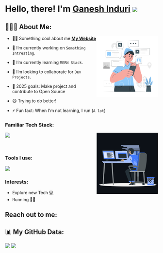 # Hello, there! I'm <a href="https://ganesh-portfolio-rho.vercel.app/" target="_blank">Ganesh Induri</a> <img src="https://media.giphy.com/media/hvRJCLFzcasrR4ia7z/giphy.gif" width="25px">

## 👨🏻‍💻 About Me:
<img width="40%" align="right" alt="Github" src="./images/self.svg" />

- 🙋‍♂️ Something cool about me **[My Website](https://soumyajit.vercel.app/)**

- 🔭 I’m currently working on `Something Intresting`.

- 🌱 I’m currently learning `MERN Stack`.

- 👯 I’m looking to collaborate for `Dev Projects`.

- 🥅 2025 goals: Make project and contribute to Open Source

- 😄 Trying to do better!

- ⚡ Fun fact: When I'm not learning, I run (`A lot`)

### Familiar Tech Stack:

<img width="40%" align="right" alt="Coding Boy" src="https://github.com/GaneshInduri9/GaneshInduri9/blob/master/images/coding.gif?raw=true" />

[![](https://skillicons.dev/icons?i=js,react,nodejs,expressjs,java,html,css,c,aws,python,bootstrap,tailwind)]()

<br/>

### Tools I use:

[![](https://skillicons.dev/icons?i=git,linux,vscode)]()

### Interests:

- Explore new Tech 💻
- Running 🏃🏻

## Reach out to me:


## 📊 My GitHub Data:
<p>
  <img height="165em" src="https://github-readme-streak-stats.herokuapp.com/?user=GaneshInduri9&show_icons=true&hide_border=true&&count_private=true&include_all_commits=true"/>  
  <img height="165em" src="https://github-readme-stats.vercel.app/api?username=GaneshInduri9&show_icons=true&hide_border=true&&count_private=true&include_all_commits=true" />
</p>
